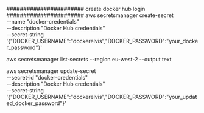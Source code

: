 
#######################
create docker hub login
#######################
aws secretsmanager create-secret \
    --name "docker-credentials" \
    --description "Docker Hub credentials" \
    --secret-string '{"DOCKER_USERNAME":"dockerelvis","DOCKER_PASSWORD":"your_docker_password"}'

aws secretsmanager list-secrets --region eu-west-2 --output text

aws secretsmanager update-secret \
    --secret-id "docker-credentials" \
    --description "Docker Hub credentials" \
    --secret-string '{"DOCKER_USERNAME":"dockerelvis","DOCKER_PASSWORD":"your_updated_docker_password"}'


